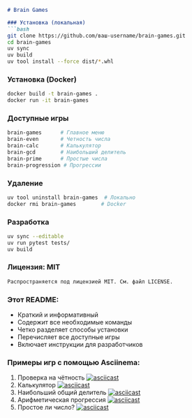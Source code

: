 ```markdown
# Brain Games

### Установка (локальная)
```bash
git clone https://github.com/ваш-username/brain-games.git
cd brain-games
uv sync
uv build
uv tool install --force dist/*.whl
```

### Установка (Docker)
```bash
docker build -t brain-games .
docker run -it brain-games
```

### Доступные игры
```bash
brain-games      # Главное меню
brain-even       # Четность числа
brain-calc       # Калькулятор
brain-gcd        # Наибольший делитель
brain-prime      # Простые числа
brain-progression # Прогрессии
```

### Удаление
```bash
uv tool uninstall brain-games  # Локально
docker rmi brain-games        # Docker
```

### Разработка
```bash
uv sync --editable
uv run pytest tests/
uv build
```

### Лицензия: MIT
```bash
Распространяется под лицензией MIT. См. файл LICENSE.
```

### Этот README:
- Краткий и информативный
- Содержит все необходимые команды
- Четко разделяет способы установки
- Перечисляет все доступные игры
- Включает инструкции для разработчиков

### Примеры игр с помощью Asciinema:

1. Проверка на чётность
[![asciicast](https://asciinema.org/a/XXXXXX.svg)](https://asciinema.org/a/XXXXXX)
2. Калькулятор
[![asciicast](https://asciinema.org/a/XXXXXX.svg)](https://asciinema.org/a/XXXXXX)
3. Наибольший общий делитель
[![asciicast](https://asciinema.org/a/XXXXXX.svg)](https://asciinema.org/a/XXXXXX)
4. Арифметическая прогрессия
[![asciicast](https://asciinema.org/a/XXXXXX.svg)](https://asciinema.org/a/XXXXXX)
5. Простое ли число?
[![asciicast](https://asciinema.org/a/XXXXXX.svg)](https://asciinema.org/a/XXXXXX)